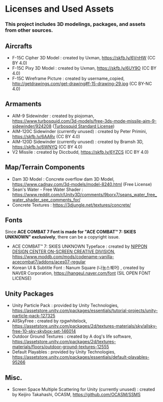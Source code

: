# Licenses and Used Assets

### This project includes 3D modelings, packages, and assets from other sources.

## Aircrafts

- F-15C Cipher 3D Model : created by Uxman, https://skfb.ly/6VnHW (CC BY 4.0)
- F-15C Pixy 3D Model : created by Uxman, https://skfb.ly/6UY9O (CC BY 4.0)
- F-15C Wireframe Picture : created by username_copied, http://getdrawings.com/get-drawing#f-15-drawing-29.jpg (CC BY-NC 4.0)

## Armaments

- AIM-9 Sidewinder : created by piojoman, https://www.turbosquid.com/3d-models/free-3ds-mode-missile-aim-9-sidewinder/924208 ([Turbosquid Standard License](https://blog.turbosquid.com/turbosquid-3d-model-license/))
- AIM-120C Sidewinder (currently unused) : created by Peter Primini, https://skfb.ly/6AARv (CC BY 4.0)
- AIM-120D Sidewinder (currently unused) : created by Bramsh 3D, https://skfb.ly/6WNYQ (CC BY 4.0)
- V2 Missile : created by Diccbudd, https://skfb.ly/6YZCS (CC BY 4.0)

## Map/Terrain Components

- Dam 3D Model : Concrete overflow dam 3D Model, https://www.cadnav.com/3d-models/model-8240.html (Free License)
- Sean's Water - Free Water Shader : https://www.reddit.com/r/Unity3D/comments/9borx7/seans_water_free_water_shader_see_comments_for/
- Concrete Textures : https://3djungle.net/textures/concrete/

## Fonts

Since **ACE COMBAT 7 Font is made for "ACE COMBAT™ 7: SKIES UNKNOWN" exclusively**, there can be a copyright issue.
- ACE COMBAT™ 7: SKIES UNKNOWN Typeface : created by [NIPPON DESIGN CENTER ON-SCREEN CREATIVE DIVISION](https://ndcosd.jp/ace-combat-7-skies-unknown), https://www.moddb.com/mods/codename-vanilla-acecombat7/addons/aces07-regular
- Korean UI & Subtitle Font : Nanum Square (나눔스퀘어) , created by NAVER Corporation, https://hangeul.naver.com/font (SIL OPEN FONT LICENSE)

## Unity Packages

- Unity Particle Pack : provided by Unity Technologies, https://assetstore.unity.com/packages/essentials/tutorial-projects/unity-particle-pack-127325
- AllSkyFree : created by rpgwhitelock, https://assetstore.unity.com/packages/2d/textures-materials/sky/allsky-free-10-sky-skybox-set-146014
- Outdoor Ground Textures : created by A dog's life software, https://assetstore.unity.com/packages/2d/textures-materials/floors/outdoor-ground-textures-12555
- Default Playables : provided by Unity Technologies, https://assetstore.unity.com/packages/essentials/default-playables-95266

## Misc.

- Screen Space Multiple Scattering for Unity (currently unused) : created by Keijiro Takahashi, OCASM, https://github.com/OCASM/SSMS
